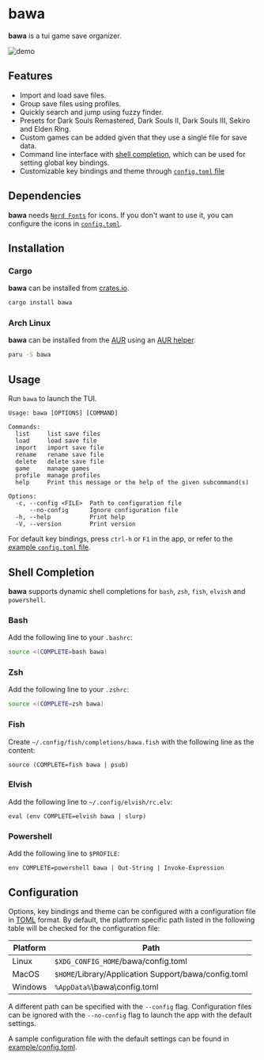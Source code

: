 # bawa

**bawa** is a tui game save organizer.

![demo](https://github.com/user-attachments/assets/8db6482b-0d70-4231-84e5-f0314e330298)

## Features

- Import and load save files.
- Group save files using profiles.
- Quickly search and jump using fuzzy finder.
- Presets for Dark Souls Remastered, Dark Souls II, Dark Souls III, Sekiro and Elden Ring.
- Custom games can be added given that they use a single file for save data.
- Command line interface with [shell completion](#shell-completion), which can be used for setting global key bindings.
- Customizable key bindings and theme through [`config.toml` file](#configuration)

## Dependencies

**bawa** needs [`Nerd Fonts`](https://www.nerdfonts.com/) for icons. If you don't want to use it,
you can configure the icons in [`config.toml`](#configuration).

## Installation

### Cargo

**bawa** can be installed from [crates.io](https://crates.io/crates/bawa).

```sh
cargo install bawa
```

### Arch Linux

**bawa** can be installed from the [AUR](https://aur.archlinux.org/packages/bawa)
using an [AUR helper](https://wiki.archlinux.org/title/AUR_helpers).

```sh
paru -S bawa
```

## Usage

Run `bawa` to launch the TUI.

```
Usage: bawa [OPTIONS] [COMMAND]

Commands:
  list     list save files
  load     load save file
  import   import save file
  rename   rename save file
  delete   delete save file
  game     manage games
  profile  manage profiles
  help     Print this message or the help of the given subcommand(s)

Options:
  -c, --config <FILE>  Path to configuration file
      --no-config      Ignore configuration file
  -h, --help           Print help
  -V, --version        Print version
```

For default key bindings, press `ctrl-h` or `F1` in the app, or refer to
the [example `config.toml` file](./example/config.toml).

## Shell Completion

**bawa** supports dynamic shell completions for `bash`, `zsh`, `fish`, `elvish` and `powershell`.

### Bash

Add the following line to your `.bashrc`:

```bash
source <(COMPLETE=bash bawa)
```

### Zsh

Add the following line to your `.zshrc`:

```zsh
source <(COMPLETE=zsh bawa)
```

### Fish

Create `~/.config/fish/completions/bawa.fish` with the following line as the content:

```fish
source (COMPLETE=fish bawa | psub)
```

### Elvish

Add the following line to `~/.config/elvish/rc.elv`:

```elvish
eval (env COMPLETE=elvish bawa | slurp)
```

### Powershell

Add the following line to `$PROFILE`:

```pwsh
env COMPLETE=powershell bawa | Out-String | Invoke-Expression
```

## Configuration

Options, key bindings and theme can be configured with a configuration file
in [TOML](https://toml.io/en/) format. By default, the platform specific path listed in the following
table will be checked for the configuration file:

| Platform | Path                                                 |
| -------- | ---------------------------------------------------- |
| Linux    | `$XDG_CONFIG_HOME`/bawa/config.toml                  |
| MacOS    | `$HOME`/Library/Application Support/bawa/config.toml |
| Windows  | `%AppData%`\bawa\config.toml                         |

A different path can be specified with the `--config` flag. Configuration files can be ignored with
the `--no-config` flag to launch the app with the default settings.

A sample configuration file with the default settings can be found in [example/config.toml](./example/config.toml).
